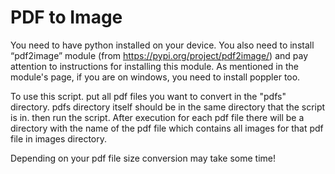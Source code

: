 # PDF to Image

You need to have python installed on your device. You also need to install “pdf2image” module (from https://pypi.org/project/pdf2image/) and pay attention to instructions for installing this module. As mentioned in the module's page, if you are on windows, you need to install poppler too.

To use this script. put all pdf files you want to convert in the "pdfs" directory. pdfs directory itself should be in the same directory that the script is in. then run the script. After execution for each pdf file there will be a directory with the name of the pdf file which contains all images for that pdf file in images directory.

Depending on your pdf file size conversion may take some time!
